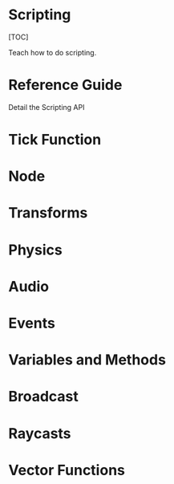 <h1>Scripting</h1>

[TOC]


Teach how to do scripting.

# Reference Guide

Detail the Scripting API

# Tick Function

# Node

# Transforms

# Physics

# Audio

# Events

# Variables and Methods

# Broadcast

# Raycasts

# Vector Functions